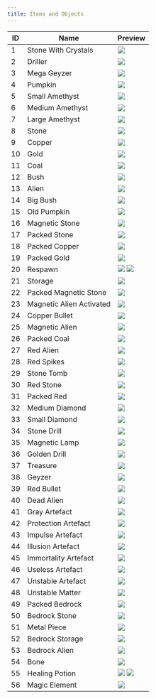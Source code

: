 ```yaml
---
title: Items and Objects
---
```


| ID  | Name                     | Preview                                             |
| --- | ------------------------ | --------------------------------------------------- |
| 1   | Stone With Crystals      | ![](/img/items/Nn1.png)                             |
| 2   | Driller                  | ![](/img/items/Nn2.png)                             |
| 3   | Mega Geyzer              | ![](/img/items/Nn3.png)                             |
| 4   | Pumpkin                  | ![](/img/items/Nn4.png)                             |
| 5   | Small Amethyst           | ![](/img/items/Nn5.png)                             |
| 6   | Medium Amethyst          | ![](/img/items/Nn6.png)                             |
| 7   | Large Amethyst           | ![](/img/items/Nn7.png)                             |
| 8   | Stone                    | ![](/img/items/Nn8.png)                             |
| 9   | Copper                   | ![](/img/items/Nn9.png)                             |
| 10  | Gold                     | ![](/img/items/Nn10.png)                            |
| 11  | Coal                     | ![](/img/items/Nn11.png)                            |
| 12  | Bush                     | ![](/img/items/Nn12.png)                            |
| 13  | Alien                    | ![](/img/items/Nn13.png)                            |
| 14  | Big Bush                 | ![](/img/items/Nn14.png)                            |
| 15  | Old Pumpkin              | ![](/img/items/Empty.png)                           |
| 16  | Magnetic Stone           | ![](/img/items/Nn16.png)                            |
| 17  | Packed Stone             | ![](/img/items/Nn17.png)                            |
| 18  | Packed Copper            | ![](/img/items/Nn18.png)                            |
| 19  | Packed Gold              | ![](/img/items/Nn19.png)                            |
| 20  | Respawn                  | ![](/img/items/Nn20A.png) ![](/img/items/Nn20U.png) |
| 21  | Storage                  | ![](/img/items/Nn21.png)                            |
| 22  | Packed Magnetic Stone    | ![](/img/items/Nn22.png)                            |
| 23  | Magnetic Alien Activated | ![](/img/items/Empty.png)                           |
| 24  | Copper Bullet            | ![](/img/items/Nn24.png)                            |
| 25  | Magnetic Alien           | ![](/img/items/Nn25.png)                            |
| 26  | Packed Coal              | ![](/img/items/Nn26.png)                            |
| 27  | Red Alien                | ![](/img/items/Nn27.png)                            |
| 28  | Red Spikes               | ![](/img/items/Nn28.png)                            |
| 29  | Stone Tomb               | ![](/img/items/Nn29.png)                            |
| 30  | Red Stone                | ![](/img/items/Nn30.png)                            |
| 31  | Packed Red               | ![](/img/items/Nn31.png)                            |
| 32  | Medium Diamond           | ![](/img/items/Nn32.png)                            |
| 33  | Small Diamond            | ![](/img/items/Nn33.png)                            |
| 34  | Stone Drill              | ![](/img/items/Nn34.png)                            |
| 35  | Magnetic Lamp            | ![](/img/items/Nn35.png)                            |
| 36  | Golden Drill             | ![](/img/items/Nn36.png)                            |
| 37  | Treasure                 | ![](/img/items/Empty.png)                           |
| 38  | Geyzer                   | ![](/img/items/Nn38.png)                            |
| 39  | Red Bullet               | ![](/img/items/Nn39.png)                            |
| 40  | Dead Alien               | ![](/img/items/Nn40.png)                            |
| 41  | Gray Artefact            | ![](/img/items/Nn41.png)                            |
| 42  | Protection Artefact      | ![](/img/items/Nn42.png)                            |
| 43  | Impulse Artefact         | ![](/img/items/Nn43.png)                            |
| 44  | Illusion Artefact        | ![](/img/items/Nn44.png)                            |
| 45  | Immortality Artefact     | ![](/img/items/Nn45.png)                            |
| 46  | Useless Artefact         | ![](/img/items/Nn46.png)                            |
| 47  | Unstable Artefact        | ![](/img/items/Nn47.png)                            |
| 48  | Unstable Matter          | ![](/img/items/Nn48.png)                            |
| 49  | Packed Bedrock           | ![](/img/items/Empty.png)                           |
| 50  | Bedrock Stone            | ![](/img/items/Empty.png)                           |
| 51  | Metal Piece              | ![](/img/items/Nn51.png)                            |
| 52  | Bedrock Storage          | ![](/img/items/Empty.png)                           |
| 53  | Bedrock Alien            | ![](/img/items/Empty.png)                           |
| 54  | Bone                     | ![](/img/items/Nn54.png)                            |
| 55  | Healing Potion           | ![](/img/items/Nn55A.png) ![](/img/items/Nn55U.png) |
| 56  | Magic Element            | ![](/img/items/Nn56.png)                            |
